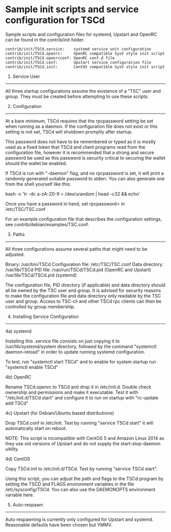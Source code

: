 Sample init scripts and service configuration for TSCd
==========================================================

Sample scripts and configuration files for systemd, Upstart and OpenRC
can be found in the contrib/init folder.

    contrib/init/TSCd.service:    systemd service unit configuration
    contrib/init/TSCd.openrc:     OpenRC compatible SysV style init script
    contrib/init/TSCd.openrcconf: OpenRC conf.d file
    contrib/init/TSCd.conf:       Upstart service configuration file
    contrib/init/TSCd.init:       CentOS compatible SysV style init script

1. Service User
---------------------------------

All three startup configurations assume the existence of a "TSC" user
and group.  They must be created before attempting to use these scripts.

2. Configuration
---------------------------------

At a bare minimum, TSCd requires that the rpcpassword setting be set
when running as a daemon.  If the configuration file does not exist or this
setting is not set, TSCd will shutdown promptly after startup.

This password does not have to be remembered or typed as it is mostly used
as a fixed token that TSCd and client programs read from the configuration
file, however it is recommended that a strong and secure password be used
as this password is security critical to securing the wallet should the
wallet be enabled.

If TSCd is run with "-daemon" flag, and no rpcpassword is set, it will
print a randomly generated suitable password to stderr.  You can also
generate one from the shell yourself like this:

bash -c 'tr -dc a-zA-Z0-9 < /dev/urandom | head -c32 && echo'

Once you have a password in hand, set rpcpassword= in /etc/TSC/TSC.conf

For an example configuration file that describes the configuration settings,
see contrib/debian/examples/TSC.conf.

3. Paths
---------------------------------

All three configurations assume several paths that might need to be adjusted.

Binary:              /usr/bin/TSCd
Configuration file:  /etc/TSC/TSC.conf
Data directory:      /var/lib/TSCd
PID file:            /var/run/TSCd/TSCd.pid (OpenRC and Upstart)
                     /var/lib/TSCd/TSCd.pid (systemd)

The configuration file, PID directory (if applicable) and data directory
should all be owned by the TSC user and group.  It is advised for security
reasons to make the configuration file and data directory only readable by the
TSC user and group.  Access to TSC-cli and other TSCd rpc clients
can then be controlled by group membership.

4. Installing Service Configuration
-----------------------------------

4a) systemd

Installing this .service file consists on just copying it to
/usr/lib/systemd/system directory, followed by the command
"systemctl daemon-reload" in order to update running systemd configuration.

To test, run "systemctl start TSCd" and to enable for system startup run
"systemctl enable TSCd"

4b) OpenRC

Rename TSCd.openrc to TSCd and drop it in /etc/init.d.  Double
check ownership and permissions and make it executable.  Test it with
"/etc/init.d/TSCd start" and configure it to run on startup with
"rc-update add TSCd"

4c) Upstart (for Debian/Ubuntu based distributions)

Drop TSCd.conf in /etc/init.  Test by running "service TSCd start"
it will automatically start on reboot.

NOTE: This script is incompatible with CentOS 5 and Amazon Linux 2014 as they
use old versions of Upstart and do not supply the start-stop-daemon uitility.

4d) CentOS

Copy TSCd.init to /etc/init.d/TSCd. Test by running "service TSCd start".

Using this script, you can adjust the path and flags to the TSCd program by
setting the TSCD and FLAGS environment variables in the file
/etc/sysconfig/TSCd. You can also use the DAEMONOPTS environment variable here.

5. Auto-respawn
-----------------------------------

Auto respawning is currently only configured for Upstart and systemd.
Reasonable defaults have been chosen but YMMV.

